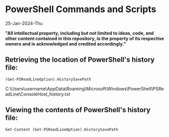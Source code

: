 # PowerShell Commands and Scripts

25-Jan-2024-Thu

**"All intellectual property, including but not limited to ideas, code, and other content contained in this repository, is the property of its respective owners and is acknowledged and credited accordingly."**

## Retrieving the location of PowerShell's history file:

```
(Get-PSReadLineOption).HistorySavePath
```

C:\Users\username\AppData\Roaming\Microsoft\Windows\PowerShell\PSReadLine\ConsoleHost_history.txt

## Viewing the contents of PowerShell's history file:

```
Get-Content (Get-PSReadLineOption).HistorySavePath
```

